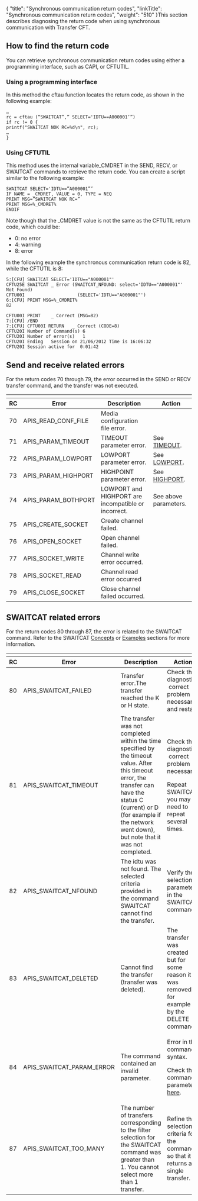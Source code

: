 {
    "title": "Synchronous communication return codes",
    "linkTitle": "Synchronous communication return codes",
    "weight": "510"
}This section describes diagnosing the return code when using synchronous communication with <span class="mc-variable axway_variables.Component_Short_Name variable">Transfer CFT</span>.

## How to find the return code

You can retrieve synchronous communication return codes using either a programming interface, such as CAPI, or CFTUTIL.

### Using a programming interface

In this method the <span class="code">cftau </span>function locates the return code, as shown in the following example:



    …
    rc = cftau (“SWAITCAT”,” SELECT='IDTU==A000001’”)
    if rc != 0 {
    printf("SWAITCAT NOK RC=%d\n", rc);
    …
    }

### Using CFTUTIL

This method uses the internal variable<span class="code">\_CMDRET</span> in the SEND, RECV, or SWAITCAT commands to retrieve the return code. You can create a script similar to the following example:



    SWAITCAT SELECT='IDTU==”A000001”’
    IF NAME = _CMDRET, VALUE = 0, TYPE = NEQ
    PRINT MSG=”SWAITCAT NOK RC=”
    PRINT MSG=%_CMDRET%
    ENDIF

Note though that the \_CMDRET value is not the same as the CFTUTIL return code, which could be:

-   0: no error
-   4: warning
-   8: error

In the following example the synchronous communication return code is 82, while the CFTUTIL is 8:



    5:[CFU] SWAITCAT SELECT='IDTU=="A000001"'
    CFTU25E SWAITCAT _ Error (SWAITCAT_NFOUND: select='IDTU=="A000001"' Not Found)
    CFTU00I                    (SELECT='IDTU=="A000001"')
    6:[CFU] PRINT MSG=%_CMDRET%
    82

    CFTU00I PRINT    _ Correct (MSG=82)
    7:[CFU] /END
    7:[CFU] CFTU00I RETURN   _ Correct (CODE=8)
    CFTU20I Number of Command(s) 6
    CFTU20I Number of error(s)   1
    CFTU20I Ending   Session on 21/06/2012 Time is 16:06:32
    CFTU20I Session active for  0:01:42

## Send and receive related errors

For the return codes 70 through 79, the error occurred in the SEND or RECV transfer command, and the transfer was not executed.

<table>
   <th>
      <tr>
<th>RC         </th>
<th>Error         </th>
<th>Description         </th>
<th>Action         </th>
      </tr>
   </thead>
   <tbody>
      <tr>
         <td>70         </td>
         <td>APIS_READ_CONF_FILE         </td>
         <td>Media configuration file error.         </td>
         <td>          </td>
      </tr>
      <tr>
         <td>71         </td>
         <td>APIS_PARAM_TIMEOUT         </td>
         <td>TIMEOUT parameter error.         </td>
         <td>See <a href="../../../c_intro_userinterfaces/command_summary/parameter_intro/timeout">TIMEOUT</a>.         </td>
      </tr>
      <tr>
         <td>72         </td>
         <td>APIS_PARAM_LOWPORT         </td>
         <td>LOWPORT parameter error.         </td>
         <td>See <a href="../../../c_intro_userinterfaces/command_summary/parameter_intro/lowport">LOWPORT</a>.         </td>
      </tr>
      <tr>
         <td>73         </td>
         <td>APIS_PARAM_HIGHPORT         </td>
         <td>HIGHPOINT parameter error.         </td>
         <td>See <a href="../../../c_intro_userinterfaces/command_summary/parameter_intro/highport">HIGHPORT</a>.         </td>
      </tr>
      <tr>
         <td>74         </td>
         <td>APIS_PARAM_BOTHPORT         </td>
         <td>LOWPORT and HIGHPORT are incompatible or incorrect.         </td>
         <td>See above parameters.         </td>
      </tr>
      <tr>
         <td>75         </td>
         <td>APIS_CREATE_SOCKET         </td>
         <td>Create channel failed.         </td>
         <td>          </td>
      </tr>
      <tr>
         <td>76         </td>
         <td>APIS_OPEN_SOCKET         </td>
         <td>Open channel failed.         </td>
         <td>          </td>
      </tr>
      <tr>
         <td>77         </td>
         <td>APIS_SOCKET_WRITE         </td>
         <td>Channel write error occurred.         </td>
         <td>          </td>
      </tr>
      <tr>
         <td>78         </td>
         <td>APIS_SOCKET_READ         </td>
         <td>Channel read error occurred         </td>
         <td>          </td>
      </tr>
      <tr>
         <td>79         </td>
         <td>APIS_CLOSE_SOCKET         </td>
         <td>Close channel failed occurred.         </td>
         <td>          </td>
      </tr>
   </tbody>
</table>

## SWAITCAT related errors

For the return codes 80 through 87, the error is related to the SWAITCAT command. Refer to the SWAITCAT [Concepts](#) or [Examples](../../../app_integration_intro/synch_comm_tcpip_intro/sync_transfer_request_tasks) sections for more information.

<table>
   <th>
      <tr>
<th>RC         </th>
<th>Error         </th>
<th>Description         </th>
<th>Action         </th>
      </tr>
   </thead>
   <tbody>
      <tr>
         <td>80         </td>
         <td>APIS_SWAITCAT_FAILED         </td>
         <td>Transfer error.The transfer reached the K or H state.         </td>
         <td>Check the diagnostic,  correct problem if necessary, and restart.         </td>
      </tr>
      <tr>
         <td>81         </td>
         <td>APIS_SWAITCAT_TIMEOUT         </td>
         <td>The transfer was not completed within the time specified by the timeout value. After this timeout error, the transfer can have the status C (current) or D (for example if the network went down), but note that it was not completed.         </td>
         <td><p>Check the diagnostic,  correct problem if necessary.</p>
<p>Repeat SWAITCAT, you may need to repeat several times.</p>         </td>
      </tr>
      <tr>
         <td>82         </td>
         <td>APIS_SWAITCAT_NFOUND         </td>
         <td>The idtu was not found. The selected criteria provided in the command SWAITCAT cannot find the transfer.         </td>
         <td>Verify the selection parameters in the SWAITCAT command.         </td>
      </tr>
      <tr>
         <td>83         </td>
         <td>APIS_SWAITCAT_DELETED         </td>
         <td>Cannot find the transfer (transfer was deleted).         </td>
         <td>The transfer was created but for some reason it was removed, for example by the DELETE command.         </td>
      </tr>
      <tr>
         <td>84         </td>
         <td>APIS_SWAITCAT_PARAM_ERROR         </td>
         <td>The command contained an invalid parameter.         </td>
         <td><p>Error in the command syntax.</p>
<p>Check the command parameters <a href="../../../app_integration_intro/synch_comm_tcpip_intro/sync_transfer_request_tasks">here</a>.</p>         </td>
      </tr>
      <tr>
         <td>87         </td>
         <td>APIS_SWAITCAT_TOO_MANY         </td>
         <td>The number of transfers corresponding to the filter selection for the SWAITCAT command was greater than 1. You cannot select more than 1 transfer.         </td>
         <td>Refine the selection criteria for the command so that it returns a single transfer.         </td>
      </tr>
   </tbody>
</table>
